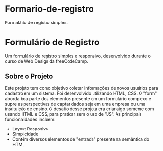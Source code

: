 # Formario-de-registro
 Formalário de registro simples. 

 # Formulário de Registro

Um formulário de registro simples e responsivo, desenvolvido durante o curso de Web Design da freeCodeCamp.

## Sobre o Projeto
Este projeto tem como objetivo coletar informações de novos usuários para cadastro em um sistema. Foi desenvolvido utilizando HTML, CSS. O "form" aborda boa parte dos elementos presente em um formulário complexo e supre as perspectivas de captar dados seja em uma empresa ou uma instituição de ensino. O desafio desse projeta era criar algo somente com usando HTML e CSS, para praticar sem o uso de "JS". As principais funcionalidades incluem:

* Layout Resposivo
* Simplicidade
* Contém diversos elementos de "entrada" presente na semântica do HTML


